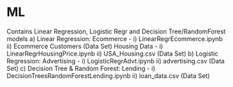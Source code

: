 # ML
Contains Linear Regression, Logistic Regr and Decision Tree/RandomForest models
a) Linear Regression:
    Ecommerce        - i) LinearRegrEcommerce.ipynb      ii) Ecommerce Customers (Data Set)
    Housing Data     - i) LinearRegrHousingPrice.ipynb   ii) USA_Housing.csv (Data Set)
b) Logistic Regression:
    Advertising      - i) LogisticRegrAdvt.ipynb         ii) advertising.csv (Data Set)
c) Decision Tree & Random Forest:
    Lending          - i) DecisionTreesRandomForestLending.ipynb ii) loan_data.csv (Data Set)
